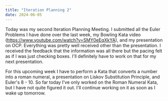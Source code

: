 ```yaml
---
title: "Iteration Planning 2"
date: 2024-06-05
---
```


Today was my second Iteration Planning Meeting. I submitted all the Euler Problems I have done over the last week,
my Bowling Kata video (https://www.youtube.com/watch?v=SMY0eEqXkYA), and my presentation on OCP. Everything was 
pretty well received other than the presentation. I received the feedback that the information was all there but
the pacing felt as if I was just checking boxes. I'll definitely have to work on that for my next presentation.

For this upcoming week I have to perform a Kata that converts a number into a roman numeral, a presentation on Liskov 
Substitution Principle, and Euler's 8 - 10. So far today I've only worked on the Roman Numeral Kata, but I have not 
quite figured it out. I'll continue working on it as soon as I wake up tomorrow.
